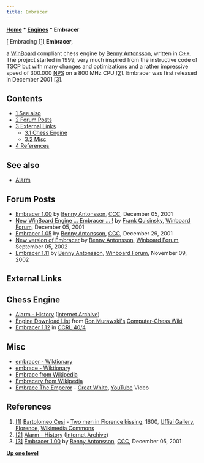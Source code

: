 ```yaml
---
title: Embracer
---
```

**[Home](Home "Home") * [Engines](Engines "Engines") * Embracer**

\[ Embracing <a id="cite-note-1" href="#cite-ref-1">[1]</a>
**Embracer**,

a [WinBoard](WinBoard "WinBoard") compliant chess engine by [Benny Antonsson](Benny_Antonsson "Benny Antonsson"), written in [C++](Cpp "Cpp").
The project started in 1999, very much inspired from the instructive code of [TSCP](TSCP "TSCP") but with many changes and optimizations and a rather impressive speed of 300.000 [NPS](Nodes_per_Second "Nodes per Second") on a 800 MHz CPU <a id="cite-note-2" href="#cite-ref-2">[2]</a>. Embracer was first released in December 2001 <a id="cite-note-3" href="#cite-ref-3">[3]</a>.

## Contents

- [1 See also](#see-also)
- [2 Forum Posts](#forum-posts)
- [3 External Links](#external-links)
  - [3.1 Chess Engine](#chess-engine)
  - [3.2 Misc](#misc)
- [4 References](#references)

## See also

- [Alarm](Alarm "Alarm")

## Forum Posts

- [Embracer 1.00](https://www.stmintz.com/ccc/index.php?id=200601) by [Benny Antonsson](Benny_Antonsson "Benny Antonsson"), [CCC](CCC "CCC"), December 05, 2001
- [New WinBoard Engine ... Embracer ... !](http://www.open-aurec.com/wbforum/viewtopic.php?f=18&t=35222) by [Frank Quisinsky](Frank_Quisinsky "Frank Quisinsky"), [Winboard Forum](Computer_Chess_Forums "Computer Chess Forums"), December 05, 2001
- [Embracer 1.05](https://www.stmintz.com/ccc/index.php?id=204289) by [Benny Antonsson](Benny_Antonsson "Benny Antonsson"), [CCC](CCC "CCC"), December 29, 2001
- [New version of Embracer](http://www.open-aurec.com/wbforum/viewtopic.php?f=18&t=38875) by [Benny Antonsson](Benny_Antonsson "Benny Antonsson"), [Winboard Forum](Computer_Chess_Forums "Computer Chess Forums"), September 05, 2002
- [Embracer 1.11](http://www.open-aurec.com/wbforum/viewtopic.php?f=18&t=39853) by [Benny Antonsson](Benny_Antonsson "Benny Antonsson"), [Winboard Forum](Computer_Chess_Forums "Computer Chess Forums"), November 09, 2002

## External Links

## Chess Engine

- [Alarm - History](http://web.archive.org/web/20020701112457fw_/http://www.codenet.se:80/Alarm/history.htm) ([Internet Archive](https://en.wikipedia.org/wiki/Internet_Archive))
- [Engine Download List](http://www.computer-chess.org/doku.php?id=computer_chess:wiki:download:engine_download_list) from [Ron Murawski's](Ron_Murawski "Ron Murawski") [Computer-Chess Wiki](http://computer-chess.org/doku.php?id=home)
- [Embracer 1.12](https://ccrl.chessdom.com/ccrl/404/cgi/engine_details.cgi?print=Details&each_game=1&eng=Embracer%201.12) in [CCRL 40/4](CCRL "CCRL")

## Misc

- [embracer - Wiktionary](https://en.wiktionary.org/wiki/embracer)
- [embrace - Wiktionary](https://en.wiktionary.org/wiki/embrace)
- [Embrace from Wikipedia](https://en.wikipedia.org/wiki/Embrace)
- [Embracery from Wikipedia](https://en.wikipedia.org/wiki/Embracery)
- [Embrace The Emperor](https://www.embracetheemperor.com/) - [Great White](https://www.shazam.com/de/track/400333950/great-white), [YouTube](https://en.wikipedia.org/wiki/YouTube) Video

## References

1. <a id="cite-ref-1" href="#cite-note-1">[1]</a> [Bartolomeo Cesi](index.php?title=Category:Bartolomeo_Cesi&action=edit&redlink=1 "Category:Bartolomeo Cesi (page does not exist)") - [Two men in Florence kissing](https://commons.wikimedia.org/wiki/File:Twoflorencemenkiss.jpg), 1600, [Uffizi Gallery](https://en.wikipedia.org/wiki/Uffizi), [Florence](https://en.wikipedia.org/wiki/Florence), [Wikimedia Commons](https://en.wikipedia.org/wiki/Wikimedia_Commons)
1. <a id="cite-ref-2" href="#cite-note-2">[2]</a> [Alarm - History](http://web.archive.org/web/20020701112457fw_/http://www.codenet.se:80/Alarm/history.htm) ([Internet Archive](https://en.wikipedia.org/wiki/Internet_Archive))
1. <a id="cite-ref-3" href="#cite-note-3">[3]</a> [Embracer 1.00](https://www.stmintz.com/ccc/index.php?id=200601) by [Benny Antonsson](Benny_Antonsson "Benny Antonsson"), [CCC](CCC "CCC"), December 05, 2001

**[Up one level](Engines "Engines")**

